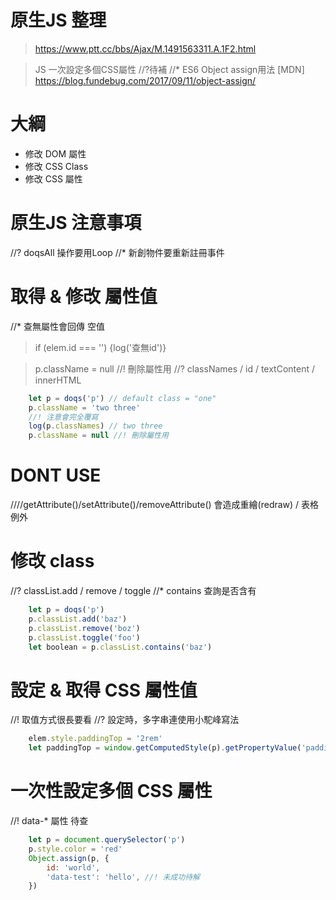 # 原生JS 整理
> https://www.ptt.cc/bbs/Ajax/M.1491563311.A.1F2.html


> JS 一次設定多個CSS屬性 //?待補
//* ES6 Object assign用法 [MDN]
> https://blog.fundebug.com/2017/09/11/object-assign/

# 大綱
- 修改 DOM 屬性
- 修改 CSS Class
- 修改 CSS 屬性

# 原生JS 注意事項
//? doqsAll 操作要用Loop
//* 新創物件要重新註冊事件

# 取得 & 修改 屬性值
//* 查無屬性會回傳 空值
> if (elem.id === '') {log('查無id')}

> p.className = null //! 刪除屬性用
//? classNames / id / textContent / innerHTML
```js
    let p = doqs('p') // default class = "one"
    p.className = 'two three'
    //! 注意會完全覆寫
    log(p.classNames) // two three
    p.className = null //! 刪除屬性用
```

# DONT USE
////getAttribute()/setAttribute()/removeAttribute()
會造成重繪(redraw) / 表格例外

# 修改 class 
//? classList.add / remove / toggle
//* contains 查詢是否含有
```js
    let p = doqs('p')
    p.classList.add('baz')
    p.classList.remove('boz')
    p.classList.toggle('foo')
    let boolean = p.classList.contains('baz')
```

# 設定 & 取得 CSS 屬性值
//! 取值方式很長要看
//? 設定時，多字串連使用小駝峰寫法
```js
    elem.style.paddingTop = '2rem'
    let paddingTop = window.getComputedStyle(p).getPropertyValue('padding-top')
```

# 一次性設定多個 CSS 屬性
//! data-* 屬性 待查
```js
    let p = document.querySelector('p')
    p.style.color = 'red'
    Object.assign(p, {
        id: 'world',
        'data-test': 'hello', //! 未成功待解
    })
```
